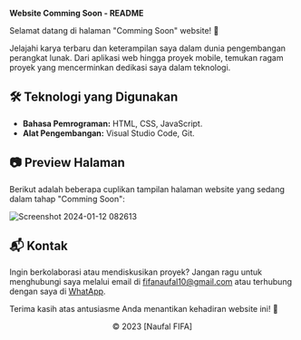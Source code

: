 **Website Comming Soon - README**

Selamat datang di halaman "Comming Soon" website! 🚀

Jelajahi karya terbaru dan keterampilan saya dalam dunia pengembangan perangkat lunak. Dari aplikasi web hingga proyek mobile, temukan ragam proyek yang mencerminkan dedikasi saya dalam teknologi.

## 🛠️ Teknologi yang Digunakan

- **Bahasa Pemrograman:** HTML, CSS, JavaScript.
- **Alat Pengembangan:** Visual Studio Code, Git.

## 📷 Preview Halaman

Berikut adalah beberapa cuplikan tampilan halaman website yang sedang dalam tahap "Comming Soon":

![Screenshot 2024-01-12 082613](https://github.com/fifovalle/COMMING-SOON-PAGE/assets/90078068/190639b9-53a6-42a7-ad7c-e48f73afb65a)

## 📬 Kontak

Ingin berkolaborasi atau mendiskusikan proyek? Jangan ragu untuk menghubungi saya melalui email di [fifanaufal10@gmail.com](mailto:fifanaufal10@gmail.com) atau terhubung dengan saya di [WhatApp](https://wa.me/+6281223652490).

Terima kasih atas antusiasme Anda menantikan kehadiran website ini! 🙌

<div align="center">
  &copy; 2023 [Naufal FIFA]
</div>
